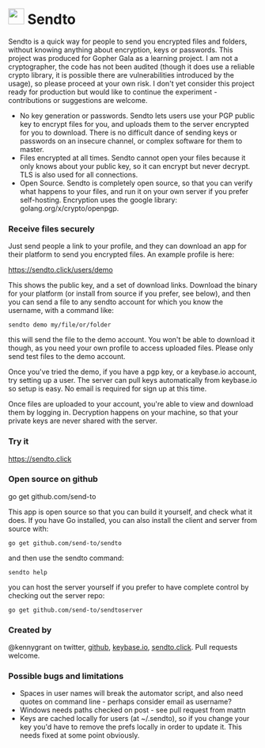 <h1><img src="https://avatars3.githubusercontent.com/u/16869703?v=3&s=32" height=32 width=32> Sendto</h1>

Sendto is a quick way for people to send you encrypted files and folders, without knowing anything about encryption, keys or passwords. This project was produced for Gopher Gala as a learning project. I am not a cryptographer, the code has not been audited (though it does use a reliable crypto library, it is possible there are vulnerabilities introduced by the usage), so please proceed at your own risk. I don't yet consider this project ready for production but would like to continue the experiment - contributions or suggestions are welcome. 

* No key generation or passwords. Sendto lets users use your PGP public key to encrypt files for you, and uploads them to the server encrypted for you to download. There is no difficult dance of sending keys or passwords on an insecure channel, or complex software for them to master. 
* Files encrypted at all times. Sendto cannot open your files because it only knows about your public key, so it can encrypt but never decrypt. TLS is also used for all connections. 
* Open Source. Sendto is completely open source, so that you can verify what happens to your files, and run it on your own server if you prefer self-hosting. Encryption uses the google library: golang.org/x/crypto/openpgp.

### Receive files securely

Just send people a link to your profile, and they can download an app for their platform to send you encrypted files. An example profile is here:

https://sendto.click/users/demo

This shows the public key, and a set of download links. Download the binary for your platform (or install from source if you prefer, see below), and then you can send a file to any sendto account for which you know the username, with a command like:

`sendto demo my/file/or/folder`

this will send the file to the demo account. You won't be able to download it though, as you need your own profile to access uploaded files. Please only send test files to the demo account. 

Once you've tried the demo, if you have a pgp key, or a keybase.io account, try setting up a user. The server can pull keys automatically from keybase.io so setup is easy. No email is required for sign up at this time. 

Once files are uploaded to your account, you're able to view and download them by logging in. Decryption happens on your machine, so that your private keys are never shared with the server. 


### Try it
https://sendto.click

### Open source on github
go get github.com/send-to

This app is open source so that you can build it yourself, and check what it does. If you have Go installed, you can also install the client and server from source with:

`go get github.com/send-to/sendto`

and then use the sendto command:

`sendto help` 

you can host the server yourself if you prefer to have complete control by checking out the server repo:

`go get github.com/send-to/sendtoserver`

### Created by
@kennygrant on twitter, <a href="https://github.com/kennygrant">github</a>, <a href="https://keybase.io/kennygrant">keybase.io</a>, <a href="https://sendto.click/users/kennygrant">sendto.click</a>. Pull requests welcome.

### Possible bugs and limitations

* Spaces in user names will break the automator script, and also need quotes on command line - perhaps consider email as username?
* Windows needs paths checked on post - see pull request from mattn
* Keys are cached locally for users (at ~/.sendto), so if you change your key you'd have to remove the prefs locally in order to update it. This needs fixed at some point obviously. 
